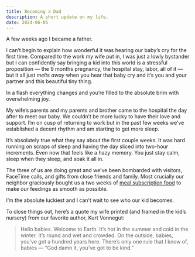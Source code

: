 ```yaml
---
title: Becoming a Dad
description: A short update on my life.
date: 2024-06-05
---
```


A few weeks ago I became a father.

I can’t begin to explain how wonderful it was hearing our baby’s cry for the first time. Compared to the work my wife put in, I was just a lowly bystander but I can confidently say bringing a kid into this world is a stressful proposition — the 9 months pregnancy, the hospital stay, labor, all of it — but it all just _melts away_ when you hear that baby cry and it’s you and your partner and this beautiful tiny thing.

In a flash everything changes and you’re filled to the absolute brim with overwhelming joy.

My wife’s parents and my parents and brother came to the hospital the day after to meet our baby. We couldn’t be more lucky to have their love and support. I’m on cusp of returning to work but in the past few weeks we’ve established a decent rhythm and am starting to get more sleep.

It’s absolutely true what they say about the first couple weeks. It was hard running on scraps of sleep and having the day sliced into two-hour increments. Even now that feels like a hazy memory. You just stay calm, sleep when they sleep, and soak it all in.

The three of us are doing great and we’ve been bombarded with visitors, FaceTime calls, and gifts from close friends and family. Most crucially our neighbor graciously bought us a two weeks of [meal subscription food](https://www.daily-harvest.com) to make _our_ feedings as smooth as possible.

I’m the absolute luckiest and I can’t wait to see who our kid becomes.

To close things out, here’s a quote my wife printed (and framed in the kid’s nursery) from our favorite author, Kurt Vonnegut:

> Hello babies. Welcome to Earth. It’s hot in the summer and cold in the winter. It’s round and wet and crowded. On the outside, babies, you’ve got a hundred years here. There’s only one rule that I know of, babies — “God damn it, you’ve got to be kind.”

